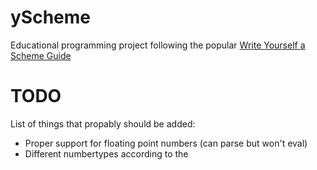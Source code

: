 # yScheme

Educational programming project following the popular [Write Yourself a Scheme Guide](https://en.wikibooks.org/wiki/Write_Yourself_a_Scheme_in_48_Hours/)


# TODO
List of things that propably should be added:

- Proper support for floating point numbers (can parse but won't eval)
- Different numbertypes according to the
